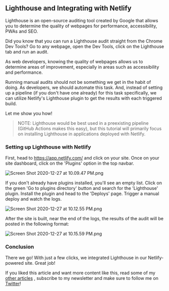 ## Lighthouse and Integrating with Netlify

Lighthouse is an open-source auditing tool created by Google that allows you to determine the quality of webpages for performance, accessibility, PWAs and SEO.

Did you know that you can run a Lighthouse audit straight from the Chrome Dev Tools? Go to any webpage, open the Dev Tools, click on the Lighthouse tab and run an audit. 

As web developers, knowing the quality of webpages allows us to determine areas of improvement, especially in areas such as accessibility and performance. 

Running manual audits should not be something we get in the habit of doing. As developers, we should automate this task. And, instead of setting up a pipeline (if you don't have one already) for this task specifically, we can utilize Netlify's Lighthouse plugin to get the results with each triggered build.

Let me show you how!


> NOTE: Lighthouse would be best used in a preexisting pipeline (GitHub Actions makes this easy), but this tutorial will primarily focus on installing Lighthouse in applications deployed with Netlify.


### Setting up Lighthouse with Netlify

First, head to https://app.netlify.com/ and click on your site. 
Once on your site dashboard, click on the 'Plugins' option in the top navbar. 

![Screen Shot 2020-12-27 at 10.09.47 PM.png](https://cdn.hashnode.com/res/hashnode/image/upload/v1609128622356/C2Fy_uocp.png)

If you don't already have plugins installed, you'll see an empty list. Click on the green 'Go to plugins directory' button and search for the 'Lighthouse' plugin. Install the plugin and head to the 'Deploys' page. Trigger a manual deploy and watch the logs. 

![Screen Shot 2020-12-27 at 10.12.55 PM.png](https://cdn.hashnode.com/res/hashnode/image/upload/v1609128789421/LxSF_26oX.png)

After the site is built, near the end of the logs, the results of the audit will be posted in the following format:

![Screen Shot 2020-12-27 at 10.15.59 PM.png](https://cdn.hashnode.com/res/hashnode/image/upload/v1609129039333/OnM-uIJm0.png)

### Conclusion

There we go! With just a few clicks, we integrated Lighthouse in our Netlify-powered site. Great job! 

If you liked this article and want more content like this, read some of my [other articles](https://blog.braydoncoyer.dev/) , subscribe to my newsletter and make sure to follow me on  [Twitter](https://twitter.com/BraydonCoyer)!






